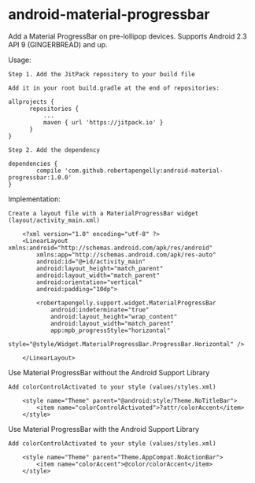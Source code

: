 # android-material-progressbar

Add a Material ProgressBar on pre-lollipop devices. Supports Android 2.3 API 9 (GINGERBREAD) and up.

Usage:

    Step 1. Add the JitPack repository to your build file
    
    Add it in your root build.gradle at the end of repositories:
    
    allprojects {
		  repositories {
			  ...
			  maven { url 'https://jitpack.io' }
		  }
	}
    
    Step 2. Add the dependency
    
    dependencies {
	        compile 'com.github.robertapengelly:android-material-progressbar:1.0.0'
	}

Implementation:

    Create a layout file with a MaterialProgressBar widget (layout/activity_main.xml)
    
        <?xml version="1.0" encoding="utf-8" ?>
        <LinearLayout xmlns:android="http://schemas.android.com/apk/res/android"
            xmlns:app="http://schemas.android.com/apk/res-auto"
            android:id="@+id/activity_main"
            android:layout_height="match_parent"
            android:layout_width="match_parent"
            android:orientation="vertical"
            android:padding="10dp">
            
            <robertapengelly.support.widget.MaterialProgressBar
                android:indeterminate="true"
                android:layout_height="wrap_content"
                android:layout_width="match_parent"
                app:mpb_progressStyle="horizontal"
                style="@style/Widget.MaterialProgressBar.ProgressBar.Horizontal" />
        
        </LinearLayout>

Use Material ProgressBar without the Android Support Library

    Add colorControlActivated to your style (values/styles.xml)
    
        <style name="Theme" parent="@android:style/Theme.NoTitleBar">
            <item name="colorControlActivated">?attr/colorAccent</item>
        </style>

Use Material ProgressBar with the Android Support Library

    Add colorControlActivated to your style (values/styles.xml)
    
        <style name="Theme" parent="Theme.AppCompat.NoActionBar">
            <item name="colorAccent">@color/colorAccent</item>
        </style>
